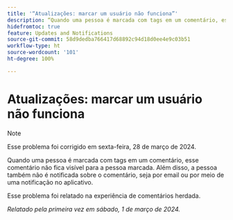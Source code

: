 ```yaml
---
title: '“Atualizações: marcar um usuário não funciona”'
description: “Quando uma pessoa é marcada com tags em um comentário, esse comentário não fica visível para a pessoa marcada. Além disso, a pessoa também não é notificada sobre o comentário, seja por email ou por meio de uma notificação no aplicativo.”
hidefromtoc: true
feature: Updates and Notifications
source-git-commit: 58d9dedba766417d68892c94d18d0ee4e9c03b51
workflow-type: ht
source-wordcount: '101'
ht-degree: 100%

---
```



# Atualizações: marcar um usuário não funciona

>[!NOTE]
>
>Esse problema foi corrigido em sexta-feira, 28 de março de 2024.

Quando uma pessoa é marcada com tags em um comentário, esse comentário não fica visível para a pessoa marcada. Além disso, a pessoa também não é notificada sobre o comentário, seja por email ou por meio de uma notificação no aplicativo.

Esse problema foi relatado na experiência de comentários herdada.

_Relatado pela primeira vez em sábado, 1 de março de 2024._
